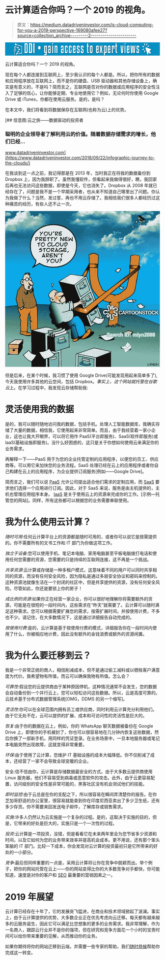# 云计算适合你吗？一个 2019 的视角。

> 原文：<https://medium.datadriveninvestor.com/is-cloud-computing-for-you-a-2019-perspective-169080afee27?source=collection_archive---------2----------------------->

[![](img/2b00528b6bd738a60d070338badcdcbc.png)](http://www.track.datadriveninvestor.com/1B9E)

云计算适合你吗？一个 2019 的视角。

现在每个人都连接到互联网上，至少我认识的每个人都是。所以，把你所有的数据和应用程序放在互联网上，而不是你的硬盘、USB 驱动器和其他存储设备上，确实是有意义的，不是吗？简而言之，互联网是否对你的数据或应用程序的安全性注入了足够的信心，让你能够定期、专业地使用它？例如，无论何时你使用 Google Drive 或 iTunes，你都在使用云服务。是的，是吗？

在本文中，我们将看到将数据保存在互联网(也称为云)上的优势。

[](https://www.datadriveninvestor.com/2018/09/22/infographic-journey-to-the-clouds/) [## 信息图:云之旅——数据驱动的投资者

### 聪明的企业领导者了解利用云的价值。随着数据存储需求的增长，他们已经…

www.datadriveninvestor.com](https://www.datadriveninvestor.com/2018/09/22/infographic-journey-to-the-clouds/) 

在我谈到这一点之前，我记得那是在 2013 年，当时我正在将我的数据备份到 Dropbox 上，因为我辞职了。虽然我懂软件，但看起来我做得很好，瞧，我回家后再也无法访问这些数据，即使是今天，它也消失了。Dropbox 从 2008 年就已经存在了，问题是我不是一个早期采用者，也从来不知道自己哪里出了问题。你认为我做了什么？当然，发过誓，再也不用云存储了。我相信我们很多人都经历过这种痛苦的经历，有些人还不止一次。

![](img/8d3b0f2c8cdc4bc6f1b7e829fb59f902.png)

但是后来，在某个时候，我习惯了使用 Google Drive(可能发现用起来简单多了),今天我使用许多其他的云空间，包括 Dropbox。*事实上，这个网站就托管在谷歌云*上。在学习过程中，我发现云存储帮助我:

# 灵活使用我的数据

是的，我可以随时随地访问我的数据，包括手机。处理人工智能数据库，我确实存储了大量的数据，相信我，它使用起来非常简单。而且，由于我经营着一家小企业，这也让我大开眼界，可以将它用作 PaaS(平台即服务)、SaaS(软件即服务)或 IaaS(基础设施即服务)。没什么好困惑的，这只是关于你想如何使用云来满足你的业务需求。

再解释一下——PaaS 用于为您的企业托管定制的应用程序，以便您的员工、供应商等。可以用它来加快您的业务流程。SaaS 处理已经在云上的应用程序或者你自己构建在云上的应用程序，为企业提供订阅服务[例如——Google Drive]。

简而言之，我们可以说 [PaaS](https://searchcloudcomputing.techtarget.com/definition/Platform-as-a-Service-PaaS) 允许公司提出适合他们需求的定制应用，而 [SaaS](https://searchcloudcomputing.techtarget.com/definition/Software-as-a-Service) 要求他们选择一个应用进行订阅。因此，对于 SaaS 来说，服务是由主机提供的，主机也管理应用程序本身。 [IaaS](https://searchcloudcomputing.techtarget.com/definition/Infrastructure-as-a-Service-IaaS) 是关于使用云上的资源来完成你的工作。[示例—托管您的网站]。同样，所有这些都可以根据您的业务需要串联使用。

# 我为什么使用云计算？

*随时可用*:任何云计算平台上的资源都是随时可用的，或者你可以说它是按需提供的。你不需要所有的文书工作和 IT 部门为你做这项工作。

*独立于设备*:您可以使用手机、笔记本电脑、家用电脑甚至平板电脑拨打电话和使用任何您需要的资源，您需要的只是持续的互联网连接，这不再是一个挑战。

*共享资源*:云计算或存储是一种多租户模式，这意味着不同的用户可以同时共享相同的资源，而没有任何安全风险，因为隐私是通过多层安全协议和密码来控制的。这种资源池就像生活在一个封闭的社区中，但是共享提供的资源，没有任何安全风险。尽管如此，你还是要锁上你的房子！

*成比例的资源*:如果你正在经营一家企业，你可以很好地理解你将需要额外的资源，可能是在很短的一段时间内，这些需求在“昨天”就需要了。云计算可以随时满足这种需求。您可以根据需要扩展您的需求，按需扩展时间，并按使用计费，不多也不少。请记住，在大多数情况下，这是通过详细报告自动完成的。

*按使用付费*:是的，云计算是基于按使用付费的模式，详细报告你在一段时间内使用了什么，你被相应地计费，因此没有额外的金钱浪费或额外的资源闲置。

# 我为什么要迁移到云？

我是一个非常正统的商人，相信削减成本，但不是通过偷工减料或以牺牲客户满意度为代价。我希望物有所值，而云可以确保我物有所值。怎么会？

*可靠性*:假设您的云提供商由于某种原因停机，这种情况通常不会发生，您的数据会自动备份到一个并行云上，您可以轻松访问这些数据。所以，云是高度可靠的。云技术基于分布式数据管理系统[OMG，DDMS 的另一个缩写]。

*灵活性*:你可以在全球范围内拥有员工或供应商，同时利用云计算充分利用他们。由于它无处不在，云可以提供的扩展、成本和可访问性的灵活性是巨大的。

*恢复*:由于你的数据在云上，例如，你的 WhatsApp 聊天数据被备份在 Google Drive 上，即使你的手机被封了，你也可以很容易地在几分钟内恢复这些数据，然后你换了一部新手机，用同样的凭证登录。在业务场景中，一旦本地服务器或笔记本电脑突然出现故障，这就变得非常重要。

*环保*:由于使用了云计算，您维护 IT 基础设施的成本大幅降低。你不仅削减了成本，还经营了一家不会导致全球变暖的企业。

安全:信不信由你，云计算是存储数据最安全的方式。由于大多数云提供商使用 Linux 服务器，他们不容易受到病毒或恶意软件的攻击。此外，由于云更容易配置，访问级别的安全性是非常可能的，黑客社区没有机会测试他们的技能。

*即时监控*:由于云总是在你的支配之下，所以很容易在瞬间弄清楚你的报告。在你芝加哥舒适的办公室里，很容易就能查到你在印度尼西亚卖出了多少卫生纸，还有多少存货。你不需要来回发送电子邮件，了解库存或销售需求。

*实施*:许多人仍然认为云实施是一个复杂的过程。是的，这取决于实施的目的，但是，它带来的好处是巨大的，实施只是一个一次性的过程。

*投资*:云计算是一项投资，没错，但是看看它在未来两年里会为您节省多少资源和时间，以及它如何为您的业务带来效率并提高机会成本。更不用说，还有那个笨头笨脑的 IT 部门。比较一下成本，你会发现对云计算的投资最初只是它所带来的好处的一小部分。

*竞争*:最后但同样重要的一点是，采用云计算将让你在竞争中脱颖而出。举个例子，把你的网站托管在云上——你的网站变得比你的大多数竞争对手都快，你可能知道，速度是对你的客户和 [SEO](https://efficaci.us/digital-marketing-services/search-engine-optimization/) 最重要的营销因素之一。

# 2019 年展望

云计算已经存在十年了，它的发展突飞猛进，在商业和技术领域掀起了波澜。事实上，由于云计算提供的优势，大多数企业正在优先考虑向云迁移。每天都有越来越多的云服务诞生，因此它可以满足比您想象的更多的业务需求。我非常理解，作为一名商人，跟踪云行业并不是你的强项，但在研究和竞争方面花一个小时的宝贵时间可以给你带来重要的见解，从而推动你的业务。

如果你期待将你的网站迁移到云端，并需要一些专家的帮助，我们[随时恭候](https://efficaci.us/get-in-touch/)帮助你完成这一转变。